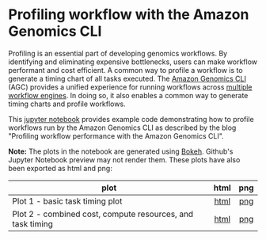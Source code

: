 # Profiling workflow with the Amazon Genomics CLI

Profiling is an essential part of developing genomics workflows. By identifying and eliminating expensive bottlenecks, users can make workflow performant and cost efficient. A common way to profile a workflow is to generate a timing chart of all tasks executed. The [Amazon Genomics CLI](https://aws.amazon.com/genomics-cli/) (AGC) provides a unified experience for running workflows across [multiple workflow engines](https://aws.github.io/amazon-genomics-cli/docs/concepts/engines/). In doing so, it also enables a common way to generate timing charts and profile workflows.

This [jupyter notebook](./profiling_workflow_performance_with_amazon_genomics_cli.ipynb) provides example code demonstrating how to profile workflows run by the Amazon Genomics CLI as described by the blog "Profiling workflow performance with the Amazon Genomics CLI".

**Note:** The plots in the notebook are generated using [Bokeh](https://docs.bokeh.org/en/latest/). Github's Jupyter Notebook preview may not render them. These plots have also been exported as html and png:

| plot | html | png |
| --- | :---: | :---: |
| Plot 1 - basic task timing plot | [html](./gatk4-data-processing__onDemandCtxCromwell__8cf8e737-6584-4309-ab5f-0aae8e885369__plot1.html) | [png](./plot1.png) |
| Plot 2 - combined cost, compute resources, and task timing | [html](./gatk4-data-processing__onDemandCtxCromwell__8cf8e737-6584-4309-ab5f-0aae8e885369__plot2.html) | [png](./plot2.png) |
